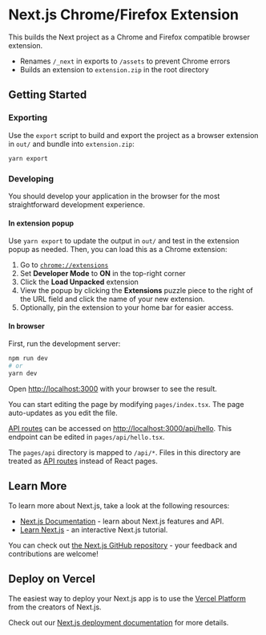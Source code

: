 # Next.js Chrome/Firefox Extension

This builds the Next project as a Chrome and Firefox compatible browser
extension.

- Renames `/_next` in exports to `/assets` to prevent Chrome errors
- Builds an extension to `extension.zip` in the root directory

## Getting Started

### Exporting

Use the `export` script to build and export the project as a browser extension
in `out/` and bundle into `extension.zip`:

```
yarn export
```

### Developing

You should develop your application in the browser for the most straightforward
development experience.

#### In extension popup

Use `yarn export` to update the output in `out/` and test in the extension popup
as needed. Then, you can load this as a Chrome extension:

  1. Go to [`chrome://extensions`](chrome://extensions)
  2. Set **Developer Mode** to **ON** in the top-right corner
  3. Click the **Load Unpacked** extension
  4. View the popup by clicking the **Extensions** puzzle piece to the right of
     the URL field and click the name of your new extension.
  5. Optionally, pin the extension to your home bar for easier access.

#### In browser

First, run the development server:

```bash
npm run dev
# or
yarn dev
```

Open [http://localhost:3000](http://localhost:3000) with your browser to see the result.

You can start editing the page by modifying `pages/index.tsx`. The page auto-updates as you edit the file.

[API routes](https://nextjs.org/docs/api-routes/introduction) can be accessed on [http://localhost:3000/api/hello](http://localhost:3000/api/hello). This endpoint can be edited in `pages/api/hello.tsx`.

The `pages/api` directory is mapped to `/api/*`. Files in this directory are treated as [API routes](https://nextjs.org/docs/api-routes/introduction) instead of React pages.

## Learn More

To learn more about Next.js, take a look at the following resources:

- [Next.js Documentation](https://nextjs.org/docs) - learn about Next.js features and API.
- [Learn Next.js](https://nextjs.org/learn) - an interactive Next.js tutorial.

You can check out [the Next.js GitHub repository](https://github.com/vercel/next.js/) - your feedback and contributions are welcome!

## Deploy on Vercel

The easiest way to deploy your Next.js app is to use the [Vercel Platform](https://vercel.com/new?utm_medium=default-template&filter=next.js&utm_source=create-next-app&utm_campaign=create-next-app-readme) from the creators of Next.js.

Check out our [Next.js deployment documentation](https://nextjs.org/docs/deployment) for more details.
